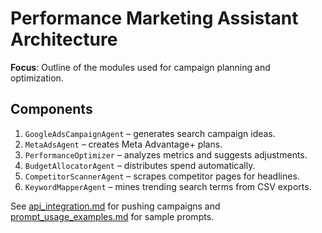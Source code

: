 # Performance Marketing Assistant Architecture

**Focus**: Outline of the modules used for campaign planning and optimization.

## Components

1. `GoogleAdsCampaignAgent` – generates search campaign ideas.
2. `MetaAdsAgent` – creates Meta Advantage+ plans.
3. `PerformanceOptimizer` – analyzes metrics and suggests adjustments.
4. `BudgetAllocatorAgent` – distributes spend automatically.
5. `CompetitorScannerAgent` – scrapes competitor pages for headlines.
6. `KeywordMapperAgent` – mines trending search terms from CSV exports.

See [api_integration.md](api_integration.md) for pushing campaigns and [prompt_usage_examples.md](prompt_usage_examples.md) for sample prompts.
